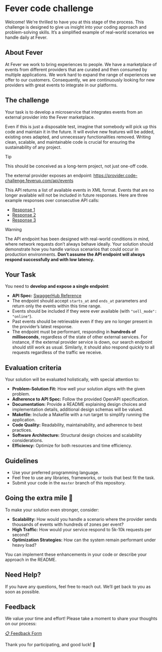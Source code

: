 # Fever code challenge

Welcome! We're thrilled to have you at this stage of the process. This challenge is designed to give us insight into your coding approach and problem-solving skills. It’s a simplified example of real-world scenarios we handle daily at Fever.

## About Fever

At Fever we work to bring experiences to people. We have a marketplace of events from different providers that are curated and then consumed by multiple applications. We work hard to expand the range of experiences we offer to our customers. Consequently, we are continuously looking for new providers with great events to integrate in our platforms. 

## The challenge

Your task is to develop a microservice that integrates events from an external provider into the Fever marketplace.

Even if this is just a disposable test, imagine that somebody will pick up this code and maintain it in the future. It will evolve new features will be added, existing ones adapted, and unnecessary functionalities removed. Writing clean, scalable, and maintainable code is crucial for ensuring the sustainability of any project.

> [!TIP]
> This should be conceived as a long-term project, not just one-off code.

The external provider exposes an endpoint: https://provider.code-challenge.feverup.com/api/events

This API returns a list of available events in XML format. Events that are no longer available will not be included in future responses. Here are three example responses over consecutive API calls:

- [Response 1](https://gist.githubusercontent.com/acalvotech/55223c0e5c55baa33086e2383badba64/raw/1cab82e2d1f3adc8d3b3dace0a409844bed698f0/response_1.xml)
- [Response 2](https://gist.githubusercontent.com/acalvotech/d9c6fc5a5920bf741638d6179c8c07ed/raw/2b4ca961f05b2eebc0682f21357d37ac0eb5c80a/response_2.xml)
- [Response 3](https://gist.githubusercontent.com/acalvotech/7c107daacfd05f32c1c1bcd7209d85ef/raw/ea4c4c8d2b7ccf2ae2be153d45353fb7187f5236/response_3.xml)

> [!WARNING]
> The API endpoint has been designed with real-world conditions in mind, where network requests don’t always behave ideally. Your solution should demonstrate how you handle various scenarios that could occur in production environments. **Don’t assume the API endpoint will always respond successfully and with low latency.**

## Your Task

You need to **develop and expose a single endpoint**:

- **API Spec:** [SwaggerHub Reference](https://app.swaggerhub.com/apis-docs/luis-pintado-feverup/backend-test/1.0.0)
- The endpoint should accept `starts_at` and `ends_at` parameters and return only the events within this time range.
- Events should be included if they were ever available (with `"sell_mode": "online"`).
- Past events should be retrievable even if they are no longer present in the provider’s latest response.
- The endpoint must be performant, responding in **hundreds of milliseconds**, regardless of the state of other external services. For instance, if the external provider service is down, our search endpoint should still work as usual. Similarly, it should also respond quickly to all requests regardless of the traffic we receive.

## Evaluation criteria

Your solution will be evaluated holistically, with special attention to:

- **Problem-Solution Fit:** How well your solution aligns with the given problem.
- **Adherence to API Spec:** Follow the provided OpenAPI specification.
- **Documentation:** Provide a README explaining design choices and implementation details, additional design schemas will be valued.
- **Makefile:** Include a Makefile with a run target to simplify running the application.
- **Code Quality:** Readability, maintainability, and adherence to best practices.
- **Software Architecture:** Structural design choices and scalability considerations.
- **Efficiency:** Optimize for both resources and time efficiency.

## Guidelines

- Use your preferred programming language.
- Feel free to use any libraries, frameworks, or tools that best fit the task.
- Submit your code in the `master` branch of this repository.

## Going the extra mile 🚀

To make your solution even stronger, consider:

- **Scalability:** How would you handle a scenario where the provider sends thousands of events with hundreds of zones per event?
- **High Traffic:** How would your service respond to 5k-10k requests per second?
- **Optimization Strategies:** How can the system remain performant under heavy load?

You can implement these enhancements in your code or describe your approach in the README.

## Need Help?

If you have any questions, feel free to reach out. We’ll get back to you as soon as possible.

## Feedback

We value your time and effort! Please take a moment to share your thoughts on our process:

[📋 Feedback Form](https://forms.gle/6NdDApby6p3hHsWp8)

Thank you for participating, and good luck! 🎉
